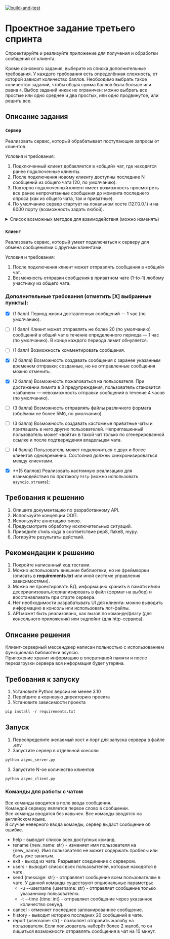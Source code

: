 [![build-and-test](https://github.com/Totenkaf/async-python-sprint-3/actions/workflows/app-testing.yml/badge.svg)](https://github.com/Totenkaf/async-python-sprint-3/actions/workflows/app-testing.yml)

# Проектное задание третьего спринта

Спроектируйте и реализуйте приложение для получения и обработки сообщений от клиента.

Кроме основного задания, выберите из списка дополнительные требования. У каждого требования есть определённая сложность, от которой зависит количество баллов. Необходимо выбрать такое количество заданий, чтобы общая сумма баллов была больше или равна `4`. Выбор заданий никак не ограничен: можно выбрать все простые или одно среднее и два простых, или одно продвинутое, или решить все.

## Описание задания

### `Сервер`

Реализовать сервис, который обрабатывает поступающие запросы от клиентов.

Условия и требования:
1. Подключенный клиент добавляется в «общий» чат, где находятся ранее подключенные клиенты.
2. После подключения новому клиенту доступны последние N cообщений из общего чата (20, по умолчанию).
3. Повторно подключенный клиент имеет возможность просмотреть все ранее непрочитанные сообщения до момента последнего опроса (как из общего чата, так и приватные).
4. По умолчанию сервер стартует на локальном хосте (127.0.0.1) и на 8000 порту (возможность задать любой).

<details>
<summary> Список возможных методов для взаимодействия (можно изменять) </summary>

1. Подключиться к общему чату.

```python
POST /connect
```

2. Получить статус и информацию о чатах.

```python
GET /status
```

3. Отправить сообщение в общий чат или определенному пользователю в приватный чат.

```python
POST /send
```
</details>


### `Клиент`

Реализовать сервис, который умеет подключаться к серверу для обмена сообщениями с другими клиентами.

Условия и требования:
1. После подключения клиент может отправлять сообщения в «общий» чат.
2. Возможность отправки сообщения в приватном чате (1-to-1) любому участнику из общего чата.


### Дополнительные требования (отметить [Х] выбранные пункты):

- [x] (1 балл) Период жизни доставленных сообщений — 1 час (по умолчанию).
- [ ] (1 балл) Клиент может отправлять не более 20 (по умолчанию) сообщений в общий чат в течение определенного периода — 1 час (по умолчанию). В конце каждого периода лимит обнуляется.
- [ ] (1 балл) Возможность комментировать сообщения.
- [x] (2 балла) Возможность создавать сообщения с заранее указанным временем отправки; созданные, но не отправленные сообщения можно отменить.
- [x] (2 балла) Возможность пожаловаться на пользователя. При достижении лимита в 3 предупреждения, пользователь становится «забанен» — невозможность отправки сообщений в течение 4 часов (по умолчанию).
- [ ] (3 балла) Возможность отправлять файлы различного формата (объёмом не более 5Мб, по умолчанию).
- [ ] (3 балла) Возможность создавать кастомные приватные чаты и приглашать в него других пользователей. Неприглашенный пользователь может «войти» в такой чат только по сгенерированной ссылке и после подтверждения владельцем чата. 
- [ ] (4 балла) Пользователь может подключиться с двух и более клиентов одновременно. Состояния должны синхронизироваться между клиентами.
- [x] **(5 баллов) Реализовать кастомную реализацию для взаимодействия по протоколу `http` (можно использовать `asyncio.streams`);


## Требования к решению

1. Опишите документацию по разработанному API.
2. Используйте концепции ООП.
3. Используйте аннотацию типов.
4. Предусмотрите обработку исключительных ситуаций.
5. Приведите стиль кода в соответствие pep8, flake8, mypy.
6. Логируйте результаты действий.


## Рекомендации к решению

1. Покройте написанный код тестами.
2. Можно использовать внешние библиотеки, но не фреймворки (описать в **requirements.txt** или иной системе управления зависимостями).
3. Можно не проектировать БД: информацию хранить в памяти и/или десериализовать/сериализировать в файл (формат на выбор) и восстанавливать при старте сервера.
4. Нет необходимости разрабатывать UI для клиента: можно выводить информацию в консоль или использовать лог-файлы.
5. API может быть реализовано, как вызов по команде/флагу (для консольного приложения) или эндпойнт (для http-сервиса).


## Описание решения
Клиент-серверный мессенджер написан польностью с использованием функционала библиотеки asyncio.    
Приложение хранит информацию в оперативной памяти и после перезагрузки сервера вся информация будет утеряна.   


## Требования к запуску
1. Установите Python версии не менее 3.10
2. Перейдите в корневую директорию проекта
3. Установите зависимости проекта
~~~python
pip install -r requirements.txt
~~~

## Запуск
1. Переопределите желаемый хост и порт для запуска сервера в файле .env
2. Запустите сервер в отдельной консоли
~~~python
python async_server.py
~~~
3. Запустите N-ое количество клиентов
~~~python
python async_client.py
~~~

### Команды для работы с чатом
Все команды вводятся в поле ввода сообщения.   
Командой серверу является первое слово в сообщении.     
Все команды вводятся без кавычек. Все команды вводятся на английском языке.   
В случае неверного ввода команды, сервер выдаст сообщение об ошибке.    

- help - выводит список всех доступных команд.
- rename {new_name: str} - изменяет имя пользователя на {new_name}. Имя пользователя не может содержать пробелы или быть уже занятым.
- exit - выход из чата. Разрывает соединение с сервером.
- users - выводит список всех пользователей, которые находятся в чате.
- send {message: str} - отправляет сообщение всем пользователям в чате. У данной команды существуют опциональные параметры:    
  - -u --username {username: str} - отправляет сообщение только указанному пользователю. 
  - -t --time {time: int} - отправляет сообщение через указанное количество секунд.
- cancel - отменяет последнее запланированное сообщение.
- history - выводит историю последних 20 сообщений в чате.
- report {username: str} - позволяет отправить жалобу на пользователя. Если пользователь наберёт более 2 жалоб, то он лишиться возможности отправлять сообщения в чат на 10 минут.